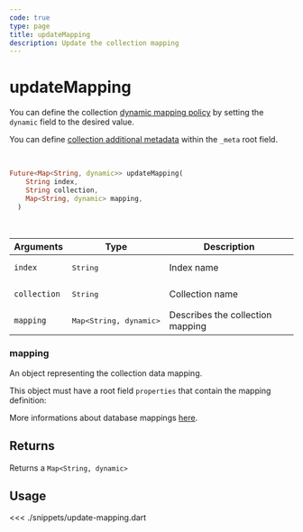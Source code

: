 ```yaml
---
code: true
type: page
title: updateMapping
description: Update the collection mapping
---
```


# updateMapping

<SinceBadge version="1.7.1" />

You can define the collection [dynamic mapping policy](/core/2/guides/main-concepts/data-storage#mappings-dynamic-policy) by setting the `dynamic` field to the desired value.

You can define [collection additional metadata](/core/2/guides/main-concepts/data-storage#mappings-metadata) within the `_meta` root field.

<br/>

```dart
Future<Map<String, dynamic>> updateMapping(
    String index,
    String collection,
    Map<String, dynamic> mapping,
  )
```

<br/>

| Arguments    | Type              | Description                                                                                                                                                                   |
| ------------ | ----------------- | ----------------------------------------------------------------------------------------------------------------------------------------------------------------------------- |
| `index`      | <pre>String</pre> | Index name                                                                                                                                                                    |
| `collection` | <pre>String</pre> | Collection name                                                                                                                                                               |
| `mapping`    | <pre>Map<String, dynamic></pre> | Describes the collection mapping  |

### mapping

An object representing the collection data mapping.

This object must have a root field `properties` that contain the mapping definition:

More informations about database mappings [here](/core/2/guides/main-concepts/data-storage).

## Returns

Returns a `Map<String, dynamic>`

## Usage

<<< ./snippets/update-mapping.dart
